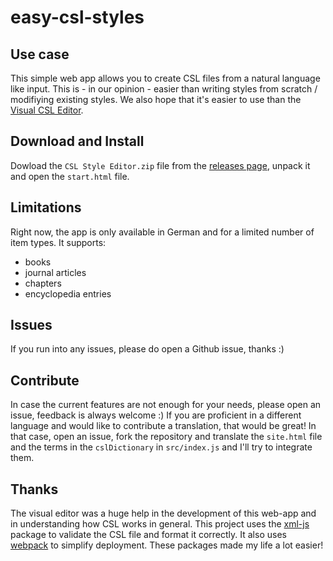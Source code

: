 # easy-csl-styles
## Use case
This simple web app allows you to create CSL files from a natural language like input. This is - in our opinion - easier than writing styles from scratch / modifiying existing styles. We also hope that it's easier to use than the [Visual CSL Editor](https://editor.citationstyles.org/visualEditor/). 

## Download and Install
Dowload the `CSL Style Editor.zip` file from the [releases page](https://github.com/theRatramnus/easy-csl-styles/releases), unpack it and open the `start.html` file.

## Limitations
Right now, the app is only available in German and for a limited number of item types. It supports:
- books
- journal articles
- chapters
- encyclopedia entries

## Issues
If you run into any issues, please do open a Github issue, thanks :)

## Contribute
In case the current features are not enough for your needs, please open an issue, feedback is always welcome :)
If you are proficient in a different language and would like to contribute a translation, that would be great!
In that case, open an issue, fork the repository and translate the `site.html` file and the terms in the `cslDictionary` in `src/index.js` and I'll try to integrate them.

## Thanks
The visual editor was a huge help in the development of this web-app and in understanding how CSL works in general.
This project uses the [xml-js](https://www.npmjs.com/package/xml-js) package to validate the CSL file and format it correctly. 
It also uses [webpack](https://webpack.js.org) to simplify deployment.
These packages made my life a lot easier!

